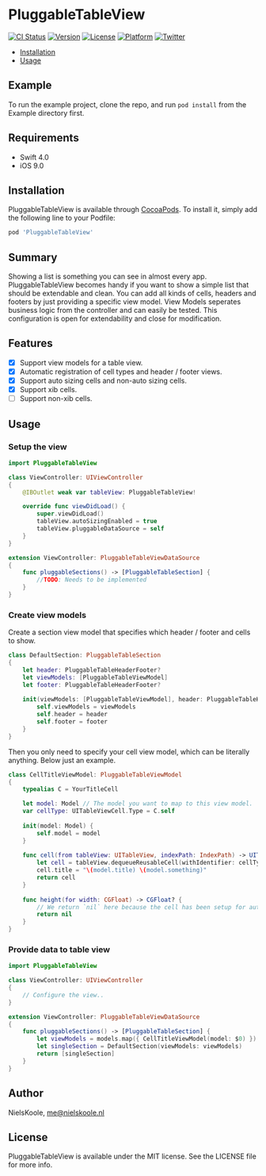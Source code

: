 # PluggableTableView

[![CI Status](http://img.shields.io/travis/bynelus/PluggableTableView.svg?style=flat)](https://travis-ci.org/bynelus/PluggableTableView)
[![Version](https://img.shields.io/cocoapods/v/PluggableTableView.svg?style=flat)](http://cocoapods.org/pods/PluggableTableView)
[![License](https://img.shields.io/cocoapods/l/PluggableTableView.svg?style=flat)](http://cocoapods.org/pods/PluggableTableView)
[![Platform](https://img.shields.io/cocoapods/p/PluggableTableView.svg?style=flat)](http://cocoapods.org/pods/PluggableTableView)
[![Twitter](https://img.shields.io/twitter/follow/nielskoole.svg?style=social&label=Follow)](http://twitter.com/nielskoole)

- [Installation](#installation)
- [Usage](#usage)

## Example

To run the example project, clone the repo, and run `pod install` from the Example directory first.

## Requirements

- Swift 4.0
- iOS 9.0

## Installation

PluggableTableView is available through [CocoaPods](http://cocoapods.org). To install
it, simply add the following line to your Podfile:

```ruby
pod 'PluggableTableView'
```

## Summary

Showing a list is something you can see in almost every app. PluggableTableView becomes handy if you want to show a simple list that should be extendable and clean.
You can add all kinds of cells, headers and footers by just providing a specific view model. View Models seperates business logic from the controller and can easily be tested. This configuration is open for extendability and close for modification. 

## Features

- [x] Support view models for a table view.
- [x] Automatic registration of cell types and header / footer views.
- [x] Support auto sizing cells and non-auto sizing cells.
- [x] Support xib cells.
- [ ] Support non-xib cells.

## Usage

### Setup the view

```swift
import PluggableTableView

class ViewController: UIViewController
{
    @IBOutlet weak var tableView: PluggableTableView!

    override func viewDidLoad() {
        super.viewDidLoad()
        tableView.autoSizingEnabled = true
        tableView.pluggableDataSource = self
    }
}

extension ViewController: PluggableTableViewDataSource
{
    func pluggableSections() -> [PluggableTableSection] {
        //TODO: Needs to be implemented
    }
}
```

### Create view models

Create a section view model that specifies which header / footer and cells to show.
```swift
class DefaultSection: PluggableTableSection
{
    let header: PluggableTableHeaderFooter?
    let viewModels: [PluggableTableViewModel]
    let footer: PluggableTableHeaderFooter?
    
    init(viewModels: [PluggableTableViewModel], header: PluggableTableHeaderFooter? = nil, footer: PluggableTableHeaderFooter? = nil) {
        self.viewModels = viewModels
        self.header = header
        self.footer = footer
    }
}
```

Then you only need to specify your cell view model, which can be literally anything. Below just an example.
```swift
class CellTitleViewModel: PluggableTableViewModel
{
    typealias C = YourTitleCell

    let model: Model // The model you want to map to this view model.
    var cellType: UITableViewCell.Type = C.self
    
    init(model: Model) {
        self.model = model
    }
    
    func cell(from tableView: UITableView, indexPath: IndexPath) -> UITableViewCell {
        let cell = tableView.dequeueReusableCell(withIdentifier: cellType.identifier, for: indexPath) as! C
        cell.title = "\(model.title) \(model.something)"
        return cell
    }
    
    func height(for width: CGFloat) -> CGFloat? { 
    	// We return `nil` here because the cell has been setup for auto-sizing.
        return nil
    }
}
```

### Provide data to table view

```swift
import PluggableTableView

class ViewController: UIViewController
{
    // Configure the view..
}

extension ViewController: PluggableTableViewDataSource
{
    func pluggableSections() -> [PluggableTableSection] {
        let viewModels = models.map({ CellTitleViewModel(model: $0) })
        let singleSection = DefaultSection(viewModels: viewModels) 
        return [singleSection]
    }
}
```

## Author

NielsKoole, me@nielskoole.nl

## License

PluggableTableView is available under the MIT license. See the LICENSE file for more info.
